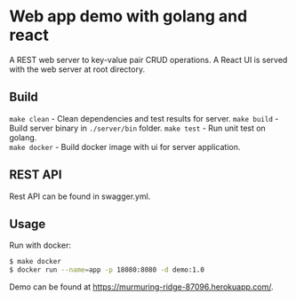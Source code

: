 # Web app demo with golang and react

A REST web server to key-value pair CRUD operations.
A React UI is served with the web server at root directory.

## Build

`make clean` - Clean dependencies and test results for server.
`make build` - Build server binary in `./server/bin` folder.
`make test` - Run unit test on golang.  
`make docker` - Build docker image with ui for server application.

## REST API

Rest API can be found in swagger.yml.

## Usage

Run with docker:

```bash
$ make docker
$ docker run --name=app -p 18080:8080 -d demo:1.0
```

Demo can be found at https://murmuring-ridge-87096.herokuapp.com/.
